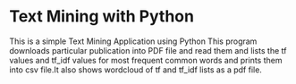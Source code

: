 # Text Mining with Python

This is a simple Text Mining Application using Python
This program downloads particular publication into PDF file and read them and lists the tf values and tf_idf values for most frequent common words and prints them into csv file.It also shows wordcloud of tf and tf_idf lists as a pdf file.
